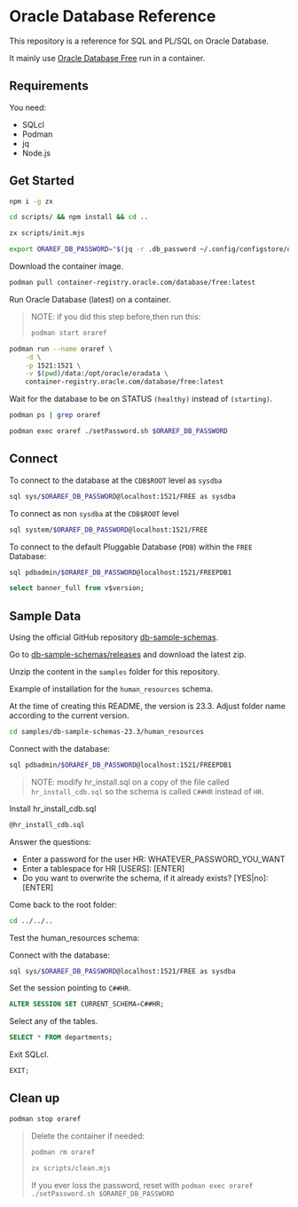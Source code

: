 # Oracle Database Reference

This repository is a reference for SQL and PL/SQL on Oracle Database.

It mainly use [Oracle Database Free](https://container-registry.oracle.com/ords/f?p=113:4:106400253224037:::4:P4_REPOSITORY,AI_REPOSITORY,AI_REPOSITORY_NAME,P4_REPOSITORY_NAME,P4_EULA_ID,P4_BUSINESS_AREA_ID:1863,1863,Oracle%20Database%20Free,Oracle%20Database%20Free,1,0&cs=37IPjmISICL3s0qChwV7EiEH9KxXQpPaf3inido3YaT6mvL78fWQQSgZAyUDX5rnjjDm1y3yxbFB-DZ8Nhol0ig) run in a container.

## Requirements

You need:

- SQLcl
- Podman
- jq
- Node.js

## Get Started

```bash
npm i -g zx
```

```bash
cd scripts/ && npm install && cd ..
```

```bash
zx scripts/init.mjs
```

```bash
export ORAREF_DB_PASSWORD="$(jq -r .db_password ~/.config/configstore/oraref.json)"
```

Download the container image.

```bash
podman pull container-registry.oracle.com/database/free:latest
```

Run Oracle Database (latest) on a container.

> NOTE: if you did this step before,then run this:
>
> ```bash
> podman start oraref
> ```

```bash
podman run --name oraref \
    -d \
    -p 1521:1521 \
    -v $(pwd)/data:/opt/oracle/oradata \
    container-registry.oracle.com/database/free:latest
```

Wait for the database to be on STATUS `(healthy)` instead of `(starting)`.

```bash
podman ps | grep oraref
```

```bash
podman exec oraref ./setPassword.sh $ORAREF_DB_PASSWORD
```

## Connect

To connect to the database at the `CDB$ROOT` level as `sysdba`

```bash
sql sys/$ORAREF_DB_PASSWORD@localhost:1521/FREE as sysdba
```

To connect as non `sysdba` at the `CDB$ROOT` level

```bash
sql system/$ORAREF_DB_PASSWORD@localhost:1521/FREE
```

To connect to the default Pluggable Database (`PDB`) within the `FREE` Database:

```bash
sql pdbadmin/$ORAREF_DB_PASSWORD@localhost:1521/FREEPDB1
```

```sql
select banner_full from v$version;
```

## Sample Data

Using the official GitHub repository [db-sample-schemas](https://github.com/oracle-samples/db-sample-schemas).

Go to [db-sample-schemas/releases](https://github.com/oracle-samples/db-sample-schemas/releases) and download the latest zip.

Unzip the content in the `samples` folder for this repository.

Example of installation for the `human_resources` schema.

At the time of creating this README, the version is 23.3. Adjust folder name according to the current version.

```bash
cd samples/db-sample-schemas-23.3/human_resources
```

Connect with the database:

```bash
sql pdbadmin/$ORAREF_DB_PASSWORD@localhost:1521/FREEPDB1
```

> NOTE: modify hr_install.sql on a copy of the file called `hr_install_cdb.sql` so the schema is called `C##HR` instead of `HR`.

Install hr_install_cdb.sql

```bash
@hr_install_cdb.sql
```

Answer the questions:

- Enter a password for the user HR: WHATEVER_PASSWORD_YOU_WANT
- Enter a tablespace for HR [USERS]: [ENTER]
- Do you want to overwrite the schema, if it already exists? [YES|no]: [ENTER]

Come back to the root folder:

```bash
cd ../../..
```

Test the human_resources schema:

Connect with the database:

```bash
sql sys/$ORAREF_DB_PASSWORD@localhost:1521/FREE as sysdba
```

Set the session pointing to `C##HR`.

```sql
ALTER SESSION SET CURRENT_SCHEMA=C##HR;
```

Select any of the tables.

```sql
SELECT * FROM departments;
```

Exit SQLcl.

```sql
EXIT;
```

## Clean up

```bash
podman stop oraref
```

> Delete the container if needed:
>
> ```bash
> podman rm oraref
> ```
>
> ```bash
> zx scripts/clean.mjs
> ```
>
> If you ever loss the password, reset with `podman exec oraref ./setPassword.sh $ORAREF_DB_PASSWORD`
